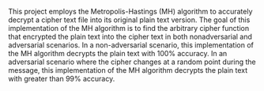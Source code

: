 This project employs the Metropolis-Hastings (MH) algorithm
to accurately decrypt a cipher text file into its original
plain text version. The goal of this implementation of the
MH algorithm is to find the arbitrary cipher function
that encrypted the plain text into the cipher text in both nonadversarial
and adversarial scenarios. In a non-adversarial
scenario, this implementation of the MH algorithm decrypts
the plain text with 100% accuracy. In an adversarial scenario where the cipher changes at a random point during the message,
this implementation of the MH algorithm decrypts the plain
text with greater than 99% accuracy.
